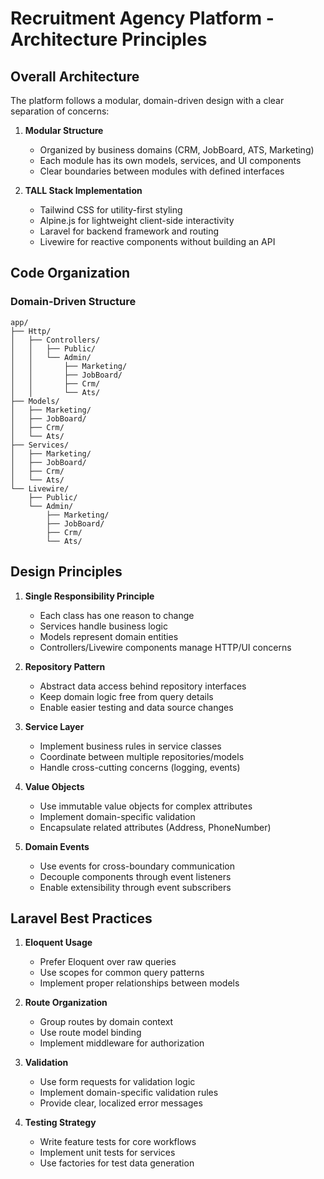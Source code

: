 # Recruitment Agency Platform - Architecture Principles

## Overall Architecture

The platform follows a modular, domain-driven design with a clear separation of concerns:

1. **Modular Structure**
   - Organized by business domains (CRM, JobBoard, ATS, Marketing)
   - Each module has its own models, services, and UI components
   - Clear boundaries between modules with defined interfaces

2. **TALL Stack Implementation**
   - Tailwind CSS for utility-first styling
   - Alpine.js for lightweight client-side interactivity
   - Laravel for backend framework and routing
   - Livewire for reactive components without building an API

## Code Organization

### Domain-Driven Structure

```
app/
├── Http/
│   ├── Controllers/
│   │   ├── Public/
│   │   └── Admin/
│   │       ├── Marketing/
│   │       ├── JobBoard/
│   │       ├── Crm/
│   │       └── Ats/
├── Models/
│   ├── Marketing/
│   ├── JobBoard/
│   ├── Crm/
│   └── Ats/
├── Services/
│   ├── Marketing/
│   ├── JobBoard/
│   ├── Crm/
│   └── Ats/
└── Livewire/
    ├── Public/
    └── Admin/
        ├── Marketing/
        ├── JobBoard/
        ├── Crm/
        └── Ats/
```

## Design Principles

1. **Single Responsibility Principle**
   - Each class has one reason to change
   - Services handle business logic
   - Models represent domain entities
   - Controllers/Livewire components manage HTTP/UI concerns

2. **Repository Pattern**
   - Abstract data access behind repository interfaces
   - Keep domain logic free from query details
   - Enable easier testing and data source changes

3. **Service Layer**
   - Implement business rules in service classes
   - Coordinate between multiple repositories/models
   - Handle cross-cutting concerns (logging, events)

4. **Value Objects**
   - Use immutable value objects for complex attributes
   - Implement domain-specific validation
   - Encapsulate related attributes (Address, PhoneNumber)

5. **Domain Events**
   - Use events for cross-boundary communication
   - Decouple components through event listeners
   - Enable extensibility through event subscribers

## Laravel Best Practices

1. **Eloquent Usage**
   - Prefer Eloquent over raw queries
   - Use scopes for common query patterns
   - Implement proper relationships between models

2. **Route Organization**
   - Group routes by domain context
   - Use route model binding
   - Implement middleware for authorization

3. **Validation**
   - Use form requests for validation logic
   - Implement domain-specific validation rules
   - Provide clear, localized error messages

4. **Testing Strategy**
   - Write feature tests for core workflows
   - Implement unit tests for services
   - Use factories for test data generation 